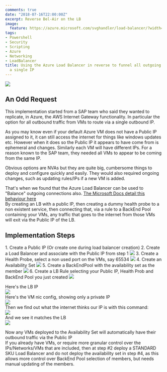 ```yaml
---
comments: true
date: "2018-07-16T22:00:00Z"
excerpt: Reverse Bel-Air on the LB
image:
  feature: https://azure.microsoft.com/svghandler/load-balancer/?width=600&height=315
tags:
- Powershell
- Security
- Scripting
- Azure
- Networking
- LoadBalancer
title: Using the Azure Load Balancer in reverse to funnel all outgoing traffic via
  a single IP
---
```

<img style="float: top;" src="https://azure.microsoft.com/svghandler/load-balancer/?width=600&height=315">

<H2> An Odd Request</H2>
This implementation started from a SAP team who said they wanted to replicate, in Azure, the AWS Internet Gateway functionality. In particular the option for all outbound traffic from VMs to route via a single outbound IP.  

As you may know even if your default Azure VM does not have a Public IP assigned to it, it can still access the internet for things like windows updates etc. However when it does so the Public IP it appears to have come from is ephemeral and changes.  Similarly each VM will have different IPs. For a reason known to the SAP team, they needed all VMs to appear to be coming from the same IP.  

Obvious options are NVAs but they are quite big, cumbersome things to deploy and configure quickly and easily. They would also required ongoing changes, such as updating rules/IPs if a new VM is added.  

That's when we found that the Azure Load Balancer can be used to "Balance" outgoing connections also.
[The Microsoft Docs detail this behaviour here](https://docs.microsoft.com/en-us/azure/load-balancer/load-balancer-outbound-connections#lb)  
By creating an LB with a public IP, then creating a dummy health probe to a non existent service, then connecting that, via a rule to a BackEnd Pool containing your VMs, any traffic that goes to the internet from those VMs will exit via the Public IP of the LB.

<H2>Implementation Steps</H2>
1. Create a Public IP (Or create one during load balancer creation)
2. Create a Load Balancer and associate with the Public IP from step 1 <img src="/images/LB1and2.png" align="bottom">
3. Create a Health Probe, select a non used port on the VMs, say 65534 <img src="/images/LB3.png" align="bottom">
4. Create an Availability Set <img src="/images/LB4.png" align="bottom">
5. Create a BackEndPool with the availability set as the member <img src="/images/LB5.png" align="bottom">
6. Create a LB Rule selecting your Public IP, Health Prob and BackEnd Pool you just created <img src="/images/LB6.png" align="bottom">

Here's the LB IP  
<img src="/images/LB-IP.png" align="bottom">  
Here's the VM nic config, showing only a private IP  
<img src="/images/vmnicconf.png" align="bottom">  
Then we find out what the internet thinks our IP is with this command:  
<img src="/images/ps-command.png" align="bottom">  
And we see it matches the LB  
<img src="/images/wmip.png" align="bottom">  
  
Now any VMs deployed to the Availability Set will automatically have their outbound traffic via the Public IP  
If you already have VMs, or require more granular control over the IPs/Networks/VMs that are included, then at step #2 deploy a STANDARD SKU Load Balancer and do not deploy the availability set in step #4, as this allows more control over BackEnd Pool selection of members, but needs manual updating of the members.
